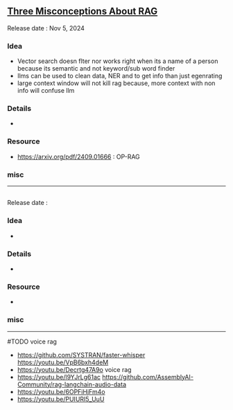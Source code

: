 ## [Three Misconceptions About RAG](https://youtu.be/fP-FQn9yFmQ)
Release date : Nov 5, 2024
### Idea
- Vector search doesn flter nor works right when its a name of a person because its semantic and not keyword/sub word finder
- llms can be used to clean data, NER and to get info than just egenrating
- large context window will not kill rag because, more context with non info will confuse llm

### Details
- 

### Resource
- https://arxiv.org/pdf/2409.01666 : OP-RAG

### misc
 
---

## []()
Release date : 
### Idea
- 

### Details
- 

### Resource
- 

### misc
 
---
#TODO voice rag
- https://github.com/SYSTRAN/faster-whisper https://youtu.be/VpB6bxh4deM
- https://youtu.be/Decrtg47A9o voice rag
- https://youtu.be/l9YJrLg61ac https://github.com/AssemblyAI-Community/rag-langchain-audio-data 
- https://youtu.be/6OPFiHjFm4o
- https://youtu.be/PUIURI5_UuU

